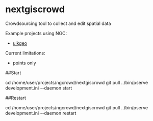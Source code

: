 nextgiscrowd
============

Crowdsourcing tool to collect and edit spatial data

Example projects using NGC:

* [uikgeo](http://uikgeo.ru)

Current limitations:

* points only

##Start

cd /home/user/projects/ngcrowd/nextgiscrowd
git pull
../bin/pserve development.ini --daemon start

##Restart

cd /home/user/projects/ngcrowd/nextgiscrowd
git pull
../bin/pserve development.ini --daemon restart
